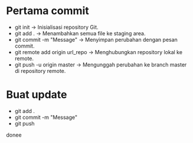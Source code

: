 # Pertama commit
- git init → Inisialisasi repository Git.
- git add . → Menambahkan semua file ke staging area.
- git commit -m "Message" → Menyimpan perubahan dengan pesan commit.
- git remote add origin url_repo → Menghubungkan repository lokal ke remote.
- git push -u origin master → Mengunggah perubahan ke branch master di repository remote.

# Buat update
- git add .
- git commit -m "Message"
- git push

donee 